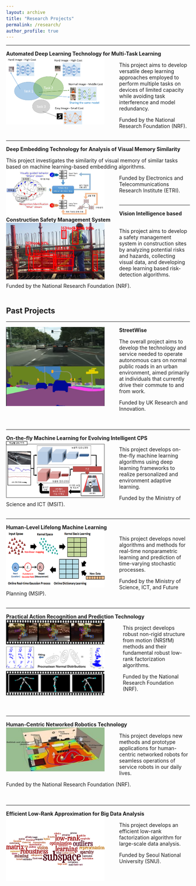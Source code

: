 ```yaml
---
layout: archive
title: "Research Projects"
permalink: /research/
author_profile: true
---
```


-----
**Automated Deep Learning Technology for Multi-Task Learning** 
<img src='/images/ADM.png' width="270" align="left" style="margin-right:40px">      
   
   This project aims to develop versatile deep learning approaches 
   employed to perform multiple tasks on devices of limited capacity 
   while avoiding task interference and model redundancy.
   
   Funded by the National Research Foundation (NRF).<br/><br/>

-----
**Deep Embedding Technology for Analysis of Visual Memory Similarity** 
   
   This project investigates the similarity of visual memory of similar tasks 
   based on machine learning-based embedding algorithms.
   <img src='/images/etri.PNG' width="270" align="left" style="margin-right:40px">      
   
   Funded by Electronics and Telecommunications Research Institute (ETRI).<br/><br/>

-----
**Vision Intelligence based Construction Safety Management System** 
<img src='/images/brl.PNG' width="270" align="left" style="margin-right:40px">      
   
   This project aims to develop a safety management system 
   in construction sites by analyzing potential risks and hazards, collecting visual data, 
   and developing deep learning based risk-detection algorithms.
   
   Funded by the National Research Foundation (NRF).<br/><br/>

   
## Past Projects
   
-----
**StreetWise**
<img src='/images/streetwise3.png' width="270" align="left" style="margin-right:40px">    
   
   The overall project aims to develop the technology and service needed to operate
   autonomous cars on normal public roads in an urban environment, aimed primarily
   at individuals that currently drive their commute to and from work.
   
   Funded by UK Research and Innovation.<br/><br/><br/>
  
-----
**On-the-fly Machine Learning for Evolving Intelligent CPS**
<img src='/images/otfml.png' width="270" align="left" style="margin-right:40px">       
   
   This project develops on-the-fly machine learning algorithms using deep learning
   frameworks to realize personalized and environment adaptive learning.
   
   Funded by the Ministry of Science and ICT (MSIT).<br/><br/> 
  
-----  
**Human-Level Lifelong Machine Learning** 
<img src='/images/ml2.png' width="270" align="left" style="margin-right:40px">      
   
   This project develops novel algorithms and methods for real-time nonparametric
   learning and prediction of time-varying stochastic processes.
   
   Funded by the Ministry of Science, ICT, and Future Planning (MSIP).<br/><br/>
   
-----   
**Practical Action Recognition and Prediction Technology** 
<img src='/images/nrsfm.png' width="270" align="left" style="margin-right:50px">        
   
   This project develops robust non-rigid structure from motion (NRSfM) methods and
   their fundamental robust low-rank factorization algorithms.
   
   Funded by the National Research Foundation (NRF).<br/><br/><br/><br/>
   
-----   
**Human-Centric Networked Robotics Technology** 
<img src='/images/human_centric.jpeg' width="270" height="120" align="left" style="margin-right:40px">     
   
   This project develops new methods and prototype applications for human-centric
   networked robots for seamless operations of service robots in our daily lives.
   
   Funded by the National Research Foundation (NRF).<br/><br/><br/>
    
-----   
**Efficient Low-Rank Approximation for Big Data Analysis** 
<img src='/images/bigdata.png' width="270" align="left" style="margin-right:40px">        
   
   This project develops an efficient low-rank factorization algorithm for large-scale
   data analysis.
   
   Funded by Seoul National University (SNU).
  


